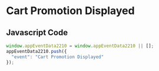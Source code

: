 # Cart Promotion Displayed

### 

## Javascript Code
```js
window.appEventData2210 = window.appEventData2210 || [];
appEventData2210.push({
  "event": "Cart Promotion Displayed"
});
```








